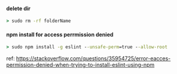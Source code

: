 #### delete dir 
``` cmd
> sudo rm -rf folderName
```

#### npm install for access perrmission denied
``` cmd
> sudo npm install -g eslint --unsafe-perm=true --allow-root
```
ref: https://stackoverflow.com/questions/35954725/error-eacces-permission-denied-when-trying-to-install-eslint-using-npm
